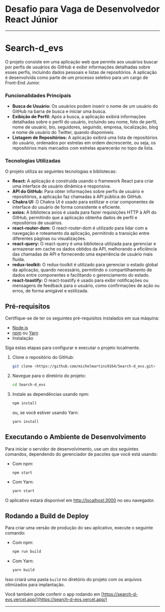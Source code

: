 # Desafio para Vaga de Desenvolvedor React Júnior

---

# Search-d_evs

O projeto consiste em uma aplicação web que permite aos usuários buscar por perfis de usuários do GitHub e exibir informações detalhadas sobre esses perfis, incluindo dados pessoais e listas de repositórios. A aplicação é desenvolvida como parte de um processo seletivo para um cargo de Front-End Junior.

### **Funcionalidades Principais**

- **Busca de Usuário:** Os usuários podem inserir o nome de um usuário do GitHub na barra de busca e iniciar uma busca.
- **Exibição de Perfil:** Após a busca, a aplicação exibirá informações detalhadas sobre o perfil do usuário, incluindo seu nome, foto de perfil, nome de usuário, bio, seguidores, seguindo, empresa, localização, blog e nome de usuário do Twitter, quando disponíveis.
- **Listagem de Repositórios:** A aplicação exibirá uma lista de repositórios do usuário, ordenados por estrelas em ordem decrescente, ou seja, os repositórios mais marcados com estrelas aparecerão no topo da lista.

### **Tecnologias Utilizadas**

O projeto utiliza as seguintes tecnologias e bibliotecas:

- **React:** A aplicação é construída usando o framework React para criar uma interface de usuário dinâmica e responsiva.
- **API do GitHub:** Para obter informações sobre perfis de usuário e repositórios, a aplicação faz chamadas à API pública do GitHub.
- **Chakra UI:** O Chakra UI é usado para estilizar e criar componentes de interface do usuário de forma consistente e eficiente.
- **axios:** A biblioteca axios é usada para fazer requisições HTTP à API do GitHub, permitindo que a aplicação obtenha dados de perfil e repositórios de usuários.
- **react-router-dom:** O react-router-dom é utilizado para lidar com a navegação e roteamento da aplicação, permitindo a transição entre diferentes páginas ou visualizações.
- **react-query:** O react-query é uma biblioteca utilizada para gerenciar e armazenar em cache os dados obtidos da API, melhorando a eficiência das chamadas de API e fornecendo uma experiência de usuário mais fluida.
- **redux-toolkit:** O redux-toolkit é utilizado para gerenciar o estado global da aplicação, quando necessário, permitindo o compartilhamento de dados entre componentes e facilitando o gerenciamento do estado.
- **react-toastify:** O react-toastify é usado para exibir notificações ou mensagens de feedback para o usuário, como confirmações de ação ou erros, de forma amigável e estilizada.

## Pré-requisitos

Certifique-se de ter os seguintes pré-requisitos instalados em sua máquina:

- [Node.js](https://nodejs.org/)
- [npm](https://www.npmjs.com/) ou [Yarn](https://yarnpkg.com/)
- Instalação

Siga estas etapas para configurar e executar o projeto localmente.

1. Clone o repositório do GitHub:
    
    ```bash
    git clone <https://github.com/michelmartins9164/Search-d_evs.git>
    ```
    
2. Navegue para o diretório do projeto:
    
    ```bash
    cd Search-d_evs
    
    ```
    
3. Instale as dependências usando npm:
    
    ```bash
    npm install
    
    ```
    
    ou, se você estiver usando Yarn:
    
    ```bash
    yarn install
    
    ```
    

## Executando o Ambiente de Desenvolvimento

Para iniciar o servidor de desenvolvimento, use um dos seguintes comandos, dependendo do gerenciador de pacotes que você está usando:

- Com npm:
    
    ```bash
    npm start
    
    ```
    
- Com Yarn:
    
    ```bash
    yarn start
    
    ```
    

O aplicativo estará disponível em [http://localhost:3000](http://localhost:3000/) no seu navegador.

## Rodando a Build de Deploy

Para criar uma versão de produção do seu aplicativo, execute o seguinte comando:

- Com npm:
    
    ```bash
    npm run build
    
    ```
    
- Com Yarn:
    
    ```bash
    yarn build
    
    ```
    

Isso criará uma pasta `build` no diretório do projeto com os arquivos otimizados para implantação.

Você também pode conferir o app rodando em [https://search-d-evs.vercel.app/](https://search-d-evs.vercel.app/)

---
